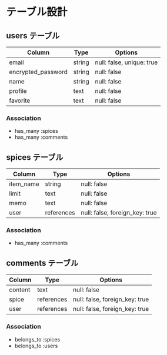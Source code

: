 
# テーブル設計

## users テーブル

| Column             | Type   | Options                  |
| ------------------ | ------ | ------------------------ |
| email              | string | null: false, unique: true|
| encrypted_password | string | null: false              |
| name               | string | null: false              |
| profile            | text   | null: false              |
| favorite           | text   | null: false              |

### Association

- has_many :spices
- has_many :comments

## spices テーブル

| Column     | Type         | Options                        |
| ---------- | ------------ | ------------------------------ |
| item_name  | string       | null: false                    |
| limit      | text         | null: false                    |
| memo       | text         | null: false                    |
| user       | references   | null: false, foreign_key: true |

### Association

- has_many :comments

## comments テーブル

| Column    | Type       | Options                        |
| --------- | ---------- | ------------------------------ |
| content   | text       | null: false                    |
| spice     | references | null: false, foreign_key: true |
| user      | references | null: false, foreign_key: true |

### Association

- belongs_to :spices
- belongs_to :users

